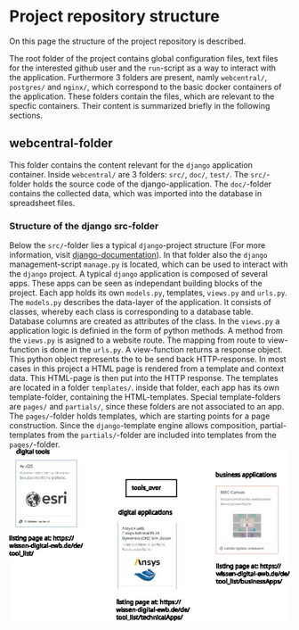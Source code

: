 # Project repository structure
On this page the structure of the project repository is described. 

The root folder of the project contains global configuration files, text files for the interested github user and the `run`-script as a way to interact with the application. Furthermore 3 folders are present, namly `webcentral/`, `postgres/` and `nginx/`, which correspond to the basic docker containers of the application. These folders contain the files, which are relevant to the specfic containers. Their content is summarized briefly in the following sections.

## webcentral-folder
This folder contains the content relevant for the `django` application container. Inside `webcentral/` are 3 folders: `src/`, `doc/`, `test/`.
The `src/`-folder holds the source code of the django-application. The `doc/`-folder contains the collected data, which was imported into the database in spreadsheet files.

### Structure of the django src-folder
Below the `src/`-folder lies a typical `django`-project structure (For more information, visit [django-documentation](https://docs.djangoproject.com/en/5.1/)). In that folder also the `django` management-script `manage.py` is located, which can be used to interact with the `django` project. 
A typical `django` application is composed of several apps. These apps can be seen as independant building blocks of the project. Each app holds its own `models.py`, templates, `views.py` and `urls.py`. 
The `models.py` describes the data-layer of the application. It consists of classes, whereby each class is corresponding to a database table. Database columns are created as attributes of the class.
In the `views.py` a application logic is definied in the form of python methods. A method from the `views.py` is asigned to a website route. The mapping from route to view-function is done in the `urls.py`.
A view-function returns a response object. This python object represents the to be send back HTTP-response. In most cases in this project a HTML page is rendered from a template and context data. This HTML-page is then put into the HTTP response.
The templates are located in a folder `templates/`. inside that folder, each app has its own template-folder, containing the HTML-templates. Special template-folders are `pages/` and `partials/`, since these folders are not associated to an app. The `pages/`-folder holds templates, which are starting points for a page construction. Since the `django`-template engine allows composition, partial-templates from the `partials/`-folder are included into templates from the `pages/`-folder.
![Pages associated with app](../img/pages_tools_over.jpg)
